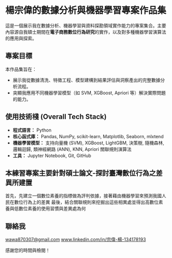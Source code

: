 # 楊宗偉的數據分析與機器學習專案作品集

這是一個展示我在數據分析、機器學習與資料探勘領域實作能力的專案集合。主要內容源自我碩士期間在**電子商務數位行為研究**的實作，以及對多種機器學習演算法的應用與探索。

## 專案目標

本作品集旨在：
- 展示我從數據清洗、特徵工程、模型建構到結果評估與洞察產出的完整數據分析流程。
- 突顯我應用不同機器學習模型（如 SVM, XGBoost, Apriori 等）解決實際問題的能力。
## 使用技術棧 (Overall Tech Stack)

- **程式語言：** Python
- **核心函式庫：** Pandas, NumPy, scikit-learn, Matplotlib, Seaborn, mlxtend
- **機器學習模型：** 支持向量機 (SVM), XGBoost, LightGBM, 決策樹, 隨機森林, 邏輯迴歸, 類神經網路 (ANN), KNN, Apriori 關聯規則演算法
- **工具：** Jupyter Notebook, Git, GitHub

## 本練習專案主要針對碩士論文-探討臺灣數位行為之差異所建置
首先，先建立一個數位素養的指標做為評判依據，接著藉由機器學習來預測我國人民在數位行為上的差異
最後，結合關聯規則來挖掘出這些相異處並得出高數位素養與低數位素養的使用習慣與差異處為何

## 聯絡我
wawa870307@gmail.com
www.linkedin.com/in/宗偉-楊-134178193

感謝您的時間與檢閱！

